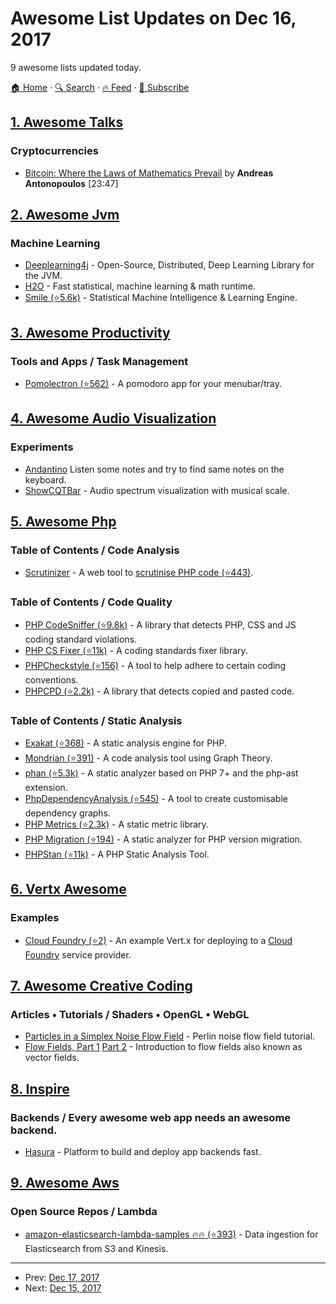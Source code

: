 # Awesome List Updates on Dec 16, 2017

9 awesome lists updated today.

[🏠 Home](/README.md) · [🔍 Search](https://www.trackawesomelist.com/search/) · [🔥 Feed](https://www.trackawesomelist.com/rss.xml) · [📮 Subscribe](https://trackawesomelist.us17.list-manage.com/subscribe?u=d2f0117aa829c83a63ec63c2f&id=36a103854c)



## [1. Awesome Talks](/content/JanVanRyswyck/awesome-talks/README.md)

### Cryptocurrencies

*   [Bitcoin: Where the Laws of Mathematics Prevail](https://www.youtube.com/watch?v=HaJ1hvon0E0) by **Andreas Antonopoulos** \[23:47]

## [2. Awesome Jvm](/content/deephacks/awesome-jvm/README.md)

### Machine Learning

*   [Deeplearning4j](https://deeplearning4j.org/) - Open-Source, Distributed, Deep Learning Library for the JVM.
*   [H2O](https://www.h2o.ai/) - Fast statistical, machine learning & math runtime.
*   [Smile (⭐5.6k)](https://github.com/haifengl/smile) - Statistical Machine Intelligence & Learning Engine.

## [3. Awesome Productivity](/content/jyguyomarch/awesome-productivity/README.md)

### Tools and Apps / Task Management

*   [Pomolectron (⭐562)](https://github.com/amitmerchant1990/pomolectron) - A pomodoro app for your menubar/tray.

## [4. Awesome Audio Visualization](/content/willianjusten/awesome-audio-visualization/README.md)

### Experiments

*   [Andantino](https://alpcanaydin.github.io/andantino/) Listen some notes and try to find same notes on the keyboard.
*   [ShowCQTBar](https://mfcc64.github.io/html5-showcqtbar/) - Audio spectrum visualization with musical scale.

## [5. Awesome Php](/content/ziadoz/awesome-php/README.md)

### Table of Contents / Code Analysis

*   [Scrutinizer](https://scrutinizer-ci.com/) - A web tool to [scrutinise PHP code (⭐443)](https://github.com/scrutinizer-ci/php-analyzer).

### Table of Contents / Code Quality

*   [PHP CodeSniffer (⭐9.8k)](https://github.com/squizlabs/PHP_CodeSniffer) - A library that detects PHP, CSS and JS coding standard violations.
*   [PHP CS Fixer (⭐11k)](https://github.com/FriendsOfPHP/PHP-CS-Fixer) - A coding standards fixer library.
*   [PHPCheckstyle (⭐156)](https://github.com/PHPCheckstyle/phpcheckstyle) - A tool to help adhere to certain coding conventions.
*   [PHPCPD (⭐2.2k)](https://github.com/sebastianbergmann/phpcpd) - A library that detects copied and pasted code.

### Table of Contents / Static Analysis

*   [Exakat (⭐368)](https://github.com/exakat/exakat) - A static analysis engine for PHP.
*   [Mondrian (⭐391)](https://github.com/Trismegiste/Mondrian) - A code analysis tool using Graph Theory.
*   [phan (⭐5.3k)](https://github.com/phan/phan) - A static analyzer based on PHP 7+ and the php-ast extension.
*   [PhpDependencyAnalysis (⭐545)](https://github.com/mamuz/PhpDependencyAnalysis) - A tool to create customisable dependency graphs.
*   [PHP Metrics (⭐2.3k)](https://github.com/phpmetrics/PhpMetrics) - A static metric library.
*   [PHP Migration (⭐194)](https://github.com/monque/PHP-Migration) - A static analyzer for PHP version migration.
*   [PHPStan (⭐11k)](https://github.com/phpstan/phpstan) - A PHP Static Analysis Tool.

## [6. Vertx Awesome](/content/vert-x3/vertx-awesome/README.md)

### Examples

*   [Cloud Foundry (⭐2)](https://github.com/amdelamar/vertx-cloudfoundry) - An example Vert.x for deploying to a [Cloud Foundry](https://www.cloudfoundry.org/) service provider.

## [7. Awesome Creative Coding](/content/terkelg/awesome-creative-coding/README.md)

### Articles • Tutorials / Shaders • OpenGL • WebGL

*   [Particles in a Simplex Noise Flow Field](https://codepen.io/DonKarlssonSan/post/particles-in-simplex-noise-flow-field) - Perlin noise flow field tutorial.
*   [Flow Fields, Part 1](https://www.bit-101.com/blog/2017/10/23/flow-fields-part-i/) [Part 2](https://www.bit-101.com/blog/2017/10/28/flow-fields-part-ii/) - Introduction to flow fields also known as vector fields.

## [8. Inspire](/content/noahbuscher/inspire/README.md)

### Backends / Every awesome web app needs an awesome backend.

*   [Hasura](https://hasura.io) - Platform to build and deploy app backends fast.

## [9. Awesome Aws](/content/donnemartin/awesome-aws/README.md)

### Open Source Repos / Lambda

*   [amazon-elasticsearch-lambda-samples :fire::fire: (⭐393)](https://github.com/awslabs/amazon-elasticsearch-lambda-samples) - Data ingestion for Elasticsearch from S3 and Kinesis.

---

- Prev: [Dec 17, 2017](/content/2017/12/17/README.md)
- Next: [Dec 15, 2017](/content/2017/12/15/README.md)
